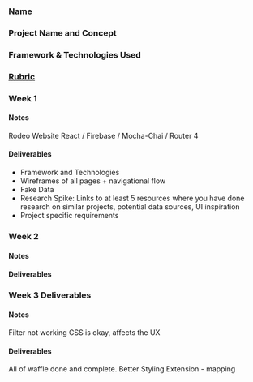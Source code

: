 ### Name

### Project Name and Concept

### Framework & Technologies Used

### [Rubric](http://frontend.turing.io/projects/self-directed-project.html)

### Week 1

#### Notes
  Rodeo Website
  React / Firebase / Mocha-Chai / Router 4
#### Deliverables

  - Framework and Technologies
  - Wireframes of all pages + navigational flow
  - Fake Data
  - Research Spike: Links to at least 5 resources where you have done research on similar projects, potential data sources, UI inspiration
  - Project specific requirements

### Week 2

#### Notes

#### Deliverables

### Week 3 Deliverables

#### Notes
  Filter not working
  CSS is okay, affects the UX
#### Deliverables
  All of waffle done and complete.
  Better Styling
  Extension - mapping
